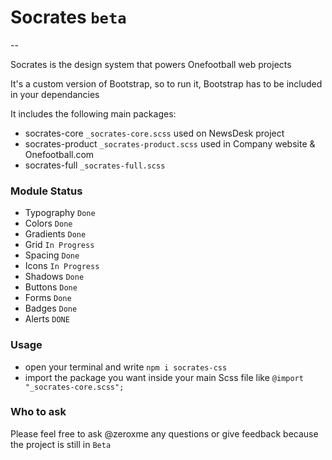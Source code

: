 
# Socrates `beta`
--

Socrates is the design system that powers Onefootball web projects

It's a custom version of Bootstrap, so to run it, Bootstrap has to be included in your dependancies

It includes the following main packages:

- socrates-core `_socrates-core.scss` used on NewsDesk project
- socrates-product `_socrates-product.scss` used in Company website & Onefootball.com
- socrates-full `_socrates-full.scss`

### Module Status
- Typography `Done`
- Colors `Done`
- Gradients `Done`
- Grid `In Progress`
- Spacing `Done`
- Icons `In Progress`
- Shadows `Done`
- Buttons `Done`
- Forms `Done`
- Badges `Done`
- Alerts `DONE`

### Usage

- open your terminal and write `npm i socrates-css`
- import the package you want inside your main Scss file like `@import "_socrates-core.scss";`

### Who to ask
Please feel free to ask @zeroxme any questions or give feedback because the project is still in `Beta`